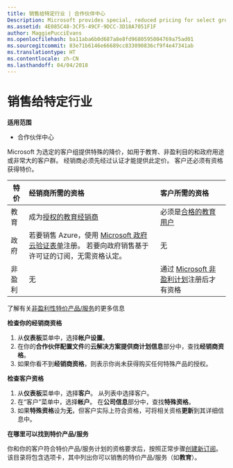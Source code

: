 ```yaml
---
title: 销售给特定行业 | 合作伙伴中心
Description: Microsoft provides special, reduced pricing for select groups of customers, such as for education, non-profit, and government uses, or for very large customer sets.
ms.assetid: 4E085C48-3CF5-49CF-9DCC-3D18A7051F1F
author: MaggiePucciEvans
ms.openlocfilehash: ba11aba6b0d687a8e8fd9680595004769a75ad01
ms.sourcegitcommit: 83e71b6146e66689cc833090836cf9f4e47341ab
ms.translationtype: HT
ms.contentlocale: zh-CN
ms.lasthandoff: 04/04/2018
---
```

# <a name="sell-to-specialized-industries"></a>销售给特定行业

**适用范围**

-  合作伙伴中心

Microsoft 为选定的客户组提供特殊的降价，如用于教育、非盈利目的和政府用途或非常大的客户群。 经销商必须先经过认证才能提供此定价。 客户还必须有资格获得特价。

|**特价**   |**经销商所需的资格**   |**客户所需的资格**   |
|----------------------------|:---------------------------------|:------------------------------------------|
|教育   |成为[授权的教育经销商](https://www.mepn.com/MEPN/AEPHome.aspx)   | 必须是[合格的教育用户](https://www.microsoft.com/Licensing/licensing-programs/licensing-for-industries.aspx#tab=2)   |
|政府   |若要销售 Azure，使用 [Microsoft 政府云验证表单](http://azuregov.microsoft.com/csp)注册。 若要向政府销售基于许可证的订阅，无需资格认定。|   无|
|非盈利  |无   |通过 [Microsoft 非盈利计划](https://nonprofit.microsoft.com/#/register)注册后才有资格   |
了解有关[非盈利性特价产品/服务](https://assetsprod.microsoft.com/mpn/en-us/nonprofit-skus-in-csp-faq.pdf)的更多信息

**检查你的经销商资格**

1.  从**仪表板**菜单中，选择**帐户设置**。
2.  在你的**合作伙伴配置文件**的**云解决方案提供商计划信息**部分中，查找**经销商资格**。
3.  如果你看不到**经销商资格**，则表示你尚未获得购买任何特殊产品的授权。

**检查客户资格**

1.  从**仪表板**菜单中，选择**客户**。 从列表中选择客户。
2.  在“客户”菜单中，选择**帐户**。 在**公司信息**部分中，查找**特殊资格**。
3.  如果**特殊资格**设为**无**，但客户实际上符合资格，可将相关资格**更新**到其详细信息中。

**在哪里可以找到特价产品/服务**

你和你的客户符合特价产品/服务计划的资格要求后，按照正常步骤[创建新订阅](create-a-new-subscription.md)。 该目录将包含选项卡，其中列出你可以销售的特价产品/服务（如**教育**）。 


 

 

 



